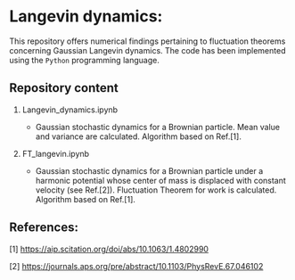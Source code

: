 # Langevin dynamics:

This repository offers numerical findings pertaining to fluctuation theorems concerning Gaussian Langevin dynamics. The code has been implemented using the `Python` programming language.

## Repository content

1. Langevin_dynamics.ipynb
 	- Gaussian stochastic dynamics for a Brownian particle. Mean value and variance are calculated. Algorithm based on Ref.[1].
	
2. FT_langevin.ipynb
	- Gaussian stochastic dynamics for a Brownian particle under a harmonic potential whose center of mass is displaced with constant velocity (see Ref.[2]). Fluctuation Theorem for work is calculated. Algorithm based on Ref.[1].
	
## References:

[1] https://aip.scitation.org/doi/abs/10.1063/1.4802990

[2] https://journals.aps.org/pre/abstract/10.1103/PhysRevE.67.046102
